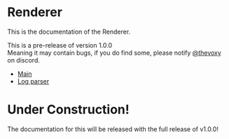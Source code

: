 
# Renderer

This is the documentation of the Renderer.

This is a pre-release of version 1.0.0\
Meaning it may contain bugs, if you do find some, please notify [@thevoxy](https://discordapp.com/users/967391331553013811) on discord.

- [Main](/README.md)
- [Log parser](/LOGPARSER.md)

# Under Construction!
The documentation for this will be released with the full release of v1.0.0!

